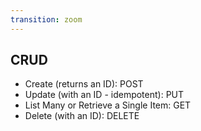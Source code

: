 ```yaml
---
transition: zoom
---
```


## CRUD

- Create (returns an ID): POST
- Update (with an ID - idempotent): PUT
- List Many or Retrieve a Single Item: GET
- Delete (with an ID): DELETE